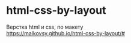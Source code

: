 # html-css-by-layout
Верстка html и css, по макету <br>
https://malkovsy.github.io/html-css-by-layout/#
